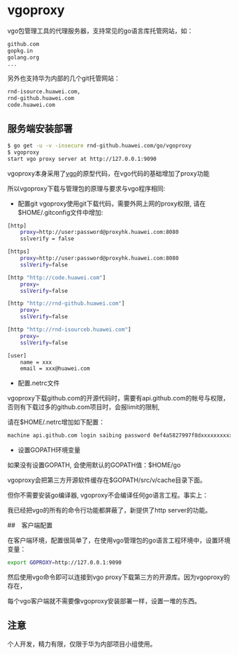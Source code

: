 # vgoproxy

vgo包管理工具的代理服务器，支持常见的go语言库托管网站，如：

```bash
github.com
gopkg.in
golang.org
...
```

另外也支持华为内部的几个git托管网站：

```bash
rnd-isource.huawei.com,
rnd-github.huawei.com
code.huawei.com
```

## 服务端安装部署

```bash
$ go get -u -v -insecure rnd-github.huawei.com/go/vgoproxy
$ vgoproxy
start vgo proxy server at http://127.0.0.1:9090
```

vgoproxy本身采用了[vgo](https://github.com/golang/vgo)的原型代码，在vgo代码的基础增加了proxy功能

所以vgoproxy下载与管理包的原理与要求与vgo程序相同:

- 配置git
vgoproxy使用git下载代码，需要外网上网的proxy权限, 请在$HOME/.gitconfig文件中增加:

```bash
[http]
    proxy=http://user:password@proxyhk.huawei.com:8080
    sslverify = false

[https]
    proxy=http://user:password@proxyhk.huawei.com:8080
    sslVerify=false

[http "http://code.huawei.com"]
    proxy=
    sslVerify=false

[http "http://rnd-github.huawei.com"]
    proxy=
    sslVerify=false

[http "http://rnd-isourceb.huawei.com"]
    proxy=
    sslVerify=false

[user]
    name = xxx
    email = xxx@huawei.com
```

- 配置.netrc文件

vgoproxy下载github.com的开源代码时，需要有api.github.com的帐号与权限，否则有下载过多的github.com项目时，会报limit的限制,

请在$HOME/.netrc增加如下配置：

```bash
machine api.github.com login saibing password 0ef4a5827997f8dxxxxxxxxxx6c97aeb7e
```

- 设置GOPATH环境变量

如果没有设置GOPATH, 会使用默认的GOPATH值：$HOME/go

vgoproxy会把第三方开源软件缓存在$GOPATH/src/v/cache目录下面。

但你不需要安装go编译器, vgoproxy不会编译任何go语言工程。事实上：

我已经把vgo的所有的命令行功能都屏蔽了，新提供了http server的功能。


##　客户端配置

在客户端环境，配置很简单了，在使用vgo管理包的go语言工程环境中，设置环境变量：

```bash
export GOPROXY=http://127.0.0.1:9090
```

然后使用vgo命令即可以连接到vgo proxy下载第三方的开源库。因为vgoproxy的存在，

每个vgo客户端就不需要像vgoproxy安装部署一样，设置一堆的东西。

## 注意

个人开发，精力有限，仅限于华为内部项目小组使用。